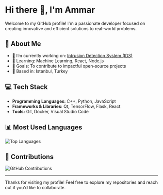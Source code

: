 # Hi there 👋, I'm Ammar

Welcome to my GitHub profile! I'm a passionate developer focused on creating innovative and efficient solutions to real-world problems.

## 🚀 About Me
- 🔭 I’m currently working on: [Intrusion Detection System (IDS)](https://github.com/ZER0ZED/CENG-IDS-)
- 🌱 Learning: Machine Learning, React, Node.js
- 🎯 Goals: To contribute to impactful open-source projects
- 📍 Based in: Istanbul, Turkey

## 💻 Tech Stack
- **Programming Languages:** C++, Python, JavaScript
- **Frameworks & Libraries:** Qt, TensorFlow, Flask, React
- **Tools:** Git, Docker, Visual Studio Code

## 📊 Most Used Languages
![Top Languages](https://github-readme-stats.vercel.app/api/top-langs/?username=zer0zed&layout=compact&theme=radical)

## 🌟 Contributions
![GitHub Contributions](https://github-readme-streak-stats.herokuapp.com/?user=zer0zed&theme=radical)

---

Thanks for visiting my profile! Feel free to explore my repositories and reach out if you'd like to collaborate.
